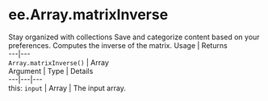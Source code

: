  
#  ee.Array.matrixInverse
Stay organized with collections  Save and categorize content based on your preferences. 
Computes the inverse of the matrix. Usage | Returns  
---|---  
`Array.matrixInverse()` | Array  
Argument | Type | Details  
---|---|---  
this: `input` | Array | The input array.  
